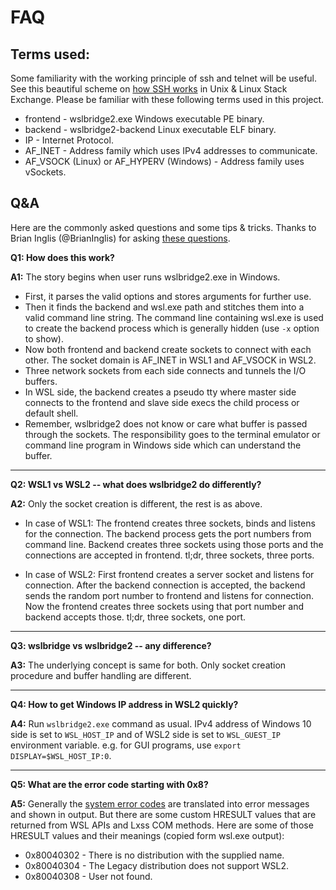 <!--
 * This file is part of wslbridge2 project.
 * Licensed under the terms of the GNU General Public License v3 or later.
 * Copyright (C) 2019-2020 Biswapriyo Nath.
 *
 * FAQ.md: questions and answers for developers and enthusiasts
-->

# FAQ

## Terms used:

Some familiarity with the working principle of ssh and telnet will be useful.
See this beautiful scheme on [how SSH works][1] in Unix & Linux Stack Exchange.
Please be familiar with these following terms used in this project.

* frontend - wslbridge2.exe Windows executable PE binary.
* backend - wslbridge2-backend Linux executable ELF binary.
* IP - Internet Protocol.
* AF_INET - Address family which uses IPv4 addresses to communicate.
* AF_VSOCK (Linux) or AF_HYPERV (Windows) - Address family uses vSockets.


## Q&A

Here are the commonly asked questions and some tips & tricks.
Thanks to Brian Inglis (@BrianInglis) for asking [these questions][2].

**Q1: How does this work?**

**A1:** The story begins when user runs wslbridge2.exe in Windows.

  - First, it parses the valid options and stores arguments for further use.
  - Then it finds the backend and wsl.exe path and stitches them into a valid
command line string. The command line containing wsl.exe is used to create
the backend process which is generally hidden (use `-x` option to show).
  - Now both frontend and backend create sockets to connect with each other.
The socket domain is AF_INET in WSL1 and AF_VSOCK in WSL2.
  - Three network sockets from each side connects and tunnels the I/O buffers.
  - In WSL side, the backend creates a pseudo tty where master side connects
to the frontend and slave side execs the child process or default shell.
  - Remember, wslbridge2 does not know or care what buffer is passed through
the sockets. The responsibility goes to the terminal emulator or command line
program in Windows side which can understand the buffer.

------

**Q2: WSL1 vs WSL2 -- what does wslbridge2 do differently?**

**A2:** Only the socket creation is different, the rest is as above.

  - In case of WSL1: The frontend creates three sockets, binds and listens for
the connection. The backend process gets the port numbers from command line.
Backend creates three sockets using those ports and the connections are
accepted in frontend. tl;dr, three sockets, three ports.

  - In case of WSL2: First frontend creates a server socket and listens for
connection. After the backend connection is accepted, the backend sends the
random port number to frontend and listens for connection. Now the frontend
creates three sockets using that port number and backend accepts those.
tl;dr, three sockets, one port.

------

**Q3: wslbridge vs wslbridge2 -- any difference?**

**A3:** The underlying concept is same for both. Only socket creation procedure
and buffer handling are different.

------

**Q4: How to get Windows IP address in WSL2 quickly?**

**A4:** Run `wslbridge2.exe` command as usual. IPv4 address of Windows 10 side
is set to `WSL_HOST_IP` and of WSL2 side is set to `WSL_GUEST_IP` environment
variable. e.g. for GUI programs, use `export DISPLAY=$WSL_HOST_IP:0`.

------

**Q5: What are the error code starting with 0x8?**

**A5:** Generally the [system error codes][3] are translated into error
messages and shown in output. But there are some custom HRESULT values that
are returned from WSL APIs and Lxss COM methods. Here are some of those
HRESULT values and their meanings (copied form wsl.exe output):

  * 0x80040302 - There is no distribution with the supplied name.
  * 0x80040304 - The Legacy distribution does not support WSL2.
  * 0x80040308 - User not found.


<!-- Links -->

[1]: https://unix.stackexchange.com/a/158604/336403/
[2]: https://github.com/mintty/mintty/issues/921
[3]: https://docs.microsoft.com/en-us/windows/win32/debug/system-error-codes
